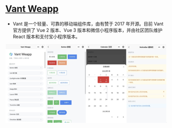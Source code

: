 # [Vant Weapp](https://github.com/youzan/vant-weapp)

* Vant 是一个轻量、可靠的移动端组件库，由有赞于 2017 年开源。目前 Vant 官方提供了 Vue 2 版本、Vue 3 版本和微信小程序版本，并由社区团队维护 React 版本和支付宝小程序版本。

![](../../img/vant.png)